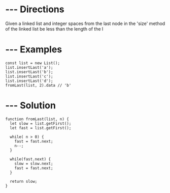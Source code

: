 # --- Directions

Given a linked list and integer 
spaces from the last node in the
'size' method of the linked list
be less than the length of the l

# --- Examples
   
    const list = new List();
    list.insertLast('a');
    list.insertLast('b');
    list.insertLast('c');
    list.insertLast('d');
    fromLast(list, 2).data // 'b'


# --- Solution

    function fromLast(list, n) {
      let slow = list.getFirst();
      let fast = list.getFirst();

      while( n > 0) {
        fast = fast.next;
        n--;
      }

      while(fast.next) {
        slow = slow.next;
        fast = fast.next;
      }

      return slow;
    }
